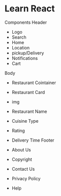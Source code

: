 # Learn React

Components
Header

- Logo
- Search
- Home
- Location
- pickup/Delivery
- Notifications
- Cart

Body

- Restaurant Cointainer
- Restaurant Card
- img
- Restaurant Name
- Cuisine Type
- Rating

- Delivery Time
  Footer
- About Us
- Copyright
- Contact Us
- Privacy Policy
- Help
